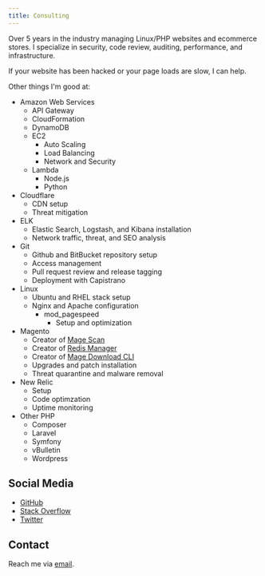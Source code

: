 ```yaml
---
title: Consulting
---
```


Over 5 years in the industry managing Linux/PHP websites and ecommerce stores.  I specialize in security, code review,
auditing, performance, and infrastructure.

If your website has been hacked or your page loads are slow, I can help.

Other things I'm good at:

* Amazon Web Services
  * API Gateway
  * CloudFormation
  * DynamoDB
  * EC2
    * Auto Scaling
    * Load Balancing
    * Network and Security
  * Lambda
    * Node.js
    * Python
* Cloudflare
  * CDN setup
  * Threat mitigation
* ELK
  * Elastic Search, Logstash, and Kibana installation
  * Network traffic, threat, and SEO analysis
* Git
  * Github and BitBucket repository setup
  * Access management
  * Pull request review and release tagging
  * Deployment with Capistrano
* Linux
  * Ubuntu and RHEL stack setup
  * Nginx and Apache configuration
    * mod_pagespeed
      * Setup and optimization
* Magento
  * Creator of [Mage Scan](http://magescan.com/)
  * Creator of [Redis Manager](https://github.com/steverobbins/Magento-Redismanager)
  * Creator of [Mage Download CLI](https://github.com/steverobbins/magedownload-cli)
  * Upgrades and patch installation
  * Threat quarantine and malware removal
* New Relic
  * Setup
  * Code optimzation
  * Uptime monitoring
* Other PHP
  * Composer
  * Laravel
  * Symfony
  * vBulletin
  * Wordpress

## Social Media

* [GitHub](https://github.com/steverobbins)
* [Stack Overflow](http://stackexchange.com/users/398665/steve-robbins)
* [Twitter](https://twitter.com/_steverobbins)

## Contact

Reach me via [email](mailto:steve@steverobbins.com).

<script src="/cdn-cgi/scripts/78d64697/cloudflare-static/email-decode.min.js"></script><script>
    (function(i,s,o,g,r,a,m){i['GoogleAnalyticsObject']=r;i[r]=i[r]||function(){
    (i[r].q=i[r].q||[]).push(arguments)},i[r].l=1*new Date();a=s.createElement(o),
    m=s.getElementsByTagName(o)[0];a.async=1;a.src=g;m.parentNode.insertBefore(a,m)
    })(window,document,'script','//www.google-analytics.com/analytics.js','ga');

    ga('create', 'UA-16126282-22', 'auto');
    ga('send', 'pageview');
</script>
